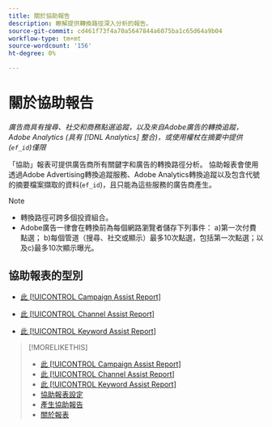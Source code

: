 ```yaml
---
title: 關於協助報告
description: 瞭解提供轉換路徑深入分析的報告。
source-git-commit: cd461f73f4a70a5647844a6075ba1c65d64a9b04
workflow-type: tm+mt
source-wordcount: '156'
ht-degree: 0%

---
```


# 關於協助報告

*廣告商具有搜尋、社交和商務點選追蹤，以及來自Adobe廣告的轉換追蹤，Adobe Analytics (具有 [!DNL Analytics] 整合)，或使用權杖在摘要中提供(`ef_id`)僅限*

「協助」報表可提供廣告商所有關鍵字和廣告的轉換路徑分析。 協助報表會使用透過Adobe Advertising轉換追蹤服務、Adobe Analytics轉換追蹤以及包含代號的摘要檔案擷取的資料(`ef_id`)，且只能為這些服務的廣告商產生。

>[!NOTE]
>
>* 轉換路徑可跨多個投資組合。
>* Adobe廣告一律會在轉換前為每個網路瀏覽者儲存下列事件： a)第一次付費點選； b)每個管道（搜尋、社交或顯示）最多10次點選，包括第一次點選；以及c)最多10次顯示曝光。


## 協助報表的型別

* [此 [!UICONTROL Campaign Assist Report]](/help/search-social-commerce/reports/management/assist/campaign-assist-report.md)

* [此 [!UICONTROL Channel Assist Report]](/help/search-social-commerce/reports/management/assist/channel-assist-report.md)

* [此 [!UICONTROL Keyword Assist Report]](/help/search-social-commerce/reports/management/assist/keyword-assist-report.md)

>[!MORELIKETHIS]
>
>* [此 [!UICONTROL Campaign Assist Report]](campaign-assist-report.md)
>* [此 [!UICONTROL Channel Assist Report]](channel-assist-report.md)
>* [此 [!UICONTROL Keyword Assist Report]](keyword-assist-report.md)
>* [協助報表設定](assist-report-settings.md)
>* [產生協助報告](assist-report-generate.md)
>* [關於報表](/help/search-social-commerce/reports/report-about.md)

